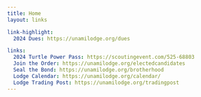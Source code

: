 ```yaml
---
title: Home
layout: links

link-highlight:
  2024 Dues: https://unamilodge.org/dues

links:
  2024 Turtle Power Pass: https://scoutingevent.com/525-68803
  Join the Order: https://unamilodge.org/electedcandidates
  Seal the Bond: https://unamilodge.org/brotherhood
  Lodge Calendar: https://unamilodge.org/calendar/
  Lodge Trading Post: https://unamilodge.org/tradingpost
---
```

